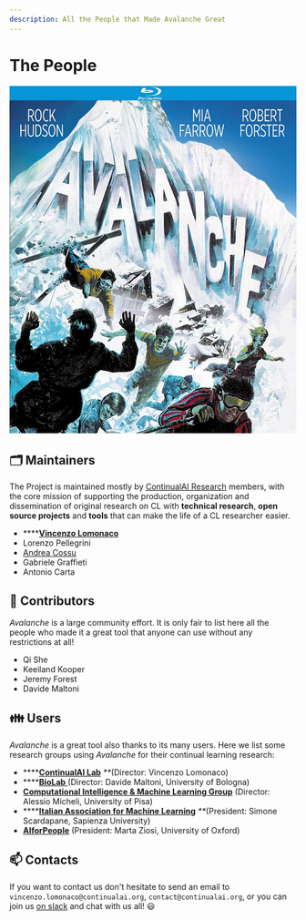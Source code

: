 ```yaml
---
description: All the People that Made Avalanche Great
---
```


# The People

![](../.gitbook/assets/avalanche_movie.jpg)

## 🗂️ Maintainers

The Project is maintained mostly by [ContinualAI Research](https://www.continualai.org/research) members, with the core mission of supporting the production, organization and dissemination of original research on CL with **technical research**, **open source projects** and **tools** that can make the life of a CL researcher easier.

* \*\*\*\*[**Vincenzo Lomonaco**](https://www.vincenzolomonaco.com/) 
* Lorenzo Pellegrini 
* [Andrea Cossu](https://andreacossu.github.io/)
* Gabriele Graffieti
* Antonio Carta 

## 🔨 Contributors

_Avalanche_ is a large community effort. It is only fair to list here all the people who made it a great tool that anyone can use without any restrictions at all!

* Qi She
* Keeiland Kooper
* Jeremy Forest
* Davide Maltoni

## 👪 Users

_Avalanche_ is a great tool also thanks to its many users. Here we list some research groups using _Avalanche_ for their continual learning research:

* \*\*\*\*[**ContinualAI Lab**](https://www.continualai.org/lab/) _\*\*_\(Director: Vincenzo Lomonaco\)
* \*\*\*\*[**BioLab** ](http://biolab.csr.unibo.it/home.asp)\(Director: Davide Maltoni, University of Bologna\)
* [**Computational Intelligence & Machine Learning Group**](http://ciml.di.unipi.it/index.html) \(Director: Alessio Micheli, University of Pisa\)
* \*\*\*\*[**Italian Association for Machine Learning**](https://iaml.it/) _\*\*_\(President: Simone Scardapane,  Sapienza University\)
* [**AIforPeople**](https://www.aiforpeople.org/) \(President: Marta Ziosi, University of Oxford\)

## 📫 Contacts

If you want to contact us don't hesitate to send an email to `vincenzo.lomonaco@continualai.org`, `contact@continualai.org`, or you can join us [on slack](https://join.slack.com/t/continualai/shared_invite/enQtNjQxNDYwMzkxNzk0LTBhYjg2MjM0YTM2OWRkNDYzOGE0ZTIzNDQ0ZGMzNDE3ZGUxNTZmNmM1YzJiYzgwMTkyZDQxYTlkMTI3NzZkNjU) and chat with us all! 😃

